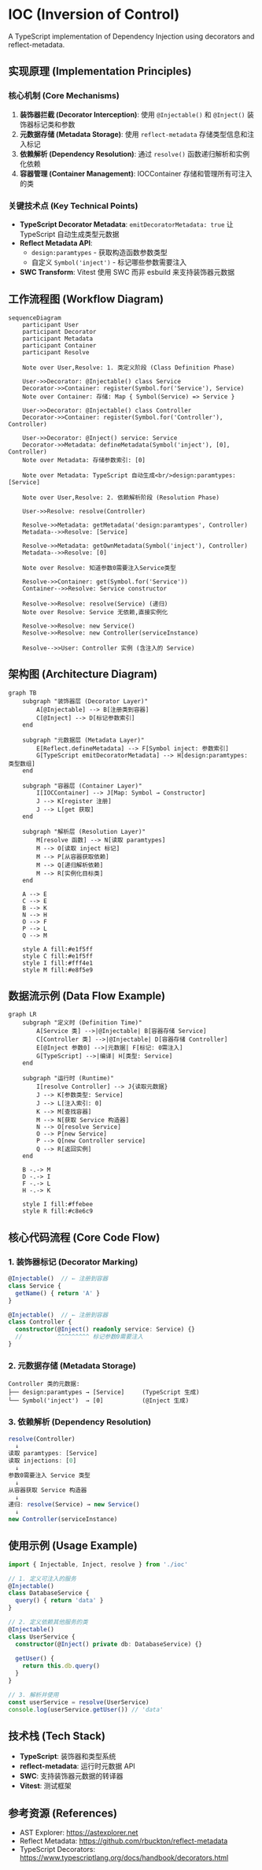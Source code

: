 # IOC (Inversion of Control)

A TypeScript implementation of Dependency Injection using decorators and reflect-metadata.

## 实现原理 (Implementation Principles)

### 核心机制 (Core Mechanisms)

1. **装饰器拦截 (Decorator Interception)**: 使用 `@Injectable()` 和 `@Inject()` 装饰器标记类和参数
2. **元数据存储 (Metadata Storage)**: 使用 `reflect-metadata` 存储类型信息和注入标记
3. **依赖解析 (Dependency Resolution)**: 通过 `resolve()` 函数递归解析和实例化依赖
4. **容器管理 (Container Management)**: IOCContainer 存储和管理所有可注入的类

### 关键技术点 (Key Technical Points)

- **TypeScript Decorator Metadata**: `emitDecoratorMetadata: true` 让 TypeScript 自动生成类型元数据
- **Reflect Metadata API**: 
  - `design:paramtypes` - 获取构造函数参数类型
  - 自定义 `Symbol('inject')` - 标记哪些参数需要注入
- **SWC Transform**: Vitest 使用 SWC 而非 esbuild 来支持装饰器元数据

## 工作流程图 (Workflow Diagram)

```mermaid
sequenceDiagram
    participant User
    participant Decorator
    participant Metadata
    participant Container
    participant Resolve

    Note over User,Resolve: 1. 类定义阶段 (Class Definition Phase)
    
    User->>Decorator: @Injectable() class Service
    Decorator->>Container: register(Symbol.for('Service'), Service)
    Note over Container: 存储: Map { Symbol(Service) => Service }

    User->>Decorator: @Injectable() class Controller
    Decorator->>Container: register(Symbol.for('Controller'), Controller)
    
    User->>Decorator: @Inject() service: Service
    Decorator->>Metadata: defineMetadata(Symbol('inject'), [0], Controller)
    Note over Metadata: 存储参数索引: [0]
    
    Note over Metadata: TypeScript 自动生成<br/>design:paramtypes: [Service]

    Note over User,Resolve: 2. 依赖解析阶段 (Resolution Phase)

    User->>Resolve: resolve(Controller)
    
    Resolve->>Metadata: getMetadata('design:paramtypes', Controller)
    Metadata-->>Resolve: [Service]
    
    Resolve->>Metadata: getOwnMetadata(Symbol('inject'), Controller)
    Metadata-->>Resolve: [0]
    
    Note over Resolve: 知道参数0需要注入Service类型
    
    Resolve->>Container: get(Symbol.for('Service'))
    Container-->>Resolve: Service constructor
    
    Resolve->>Resolve: resolve(Service) (递归)
    Note over Resolve: Service 无依赖,直接实例化
    
    Resolve->>Resolve: new Service()
    Resolve->>Resolve: new Controller(serviceInstance)
    
    Resolve-->>User: Controller 实例 (含注入的 Service)
```

## 架构图 (Architecture Diagram)

```mermaid
graph TB
    subgraph "装饰器层 (Decorator Layer)"
        A[@Injectable] --> B[注册类到容器]
        C[@Inject] --> D[标记参数索引]
    end
    
    subgraph "元数据层 (Metadata Layer)"
        E[Reflect.defineMetadata] --> F[Symbol inject: 参数索引]
        G[TypeScript emitDecoratorMetadata] --> H[design:paramtypes: 类型数组]
    end
    
    subgraph "容器层 (Container Layer)"
        I[IOCContainer] --> J[Map: Symbol → Constructor]
        J --> K[register 注册]
        J --> L[get 获取]
    end
    
    subgraph "解析层 (Resolution Layer)"
        M[resolve 函数] --> N[读取 paramtypes]
        M --> O[读取 inject 标记]
        M --> P[从容器获取依赖]
        M --> Q[递归解析依赖]
        M --> R[实例化目标类]
    end
    
    A --> E
    C --> E
    B --> K
    N --> H
    O --> F
    P --> L
    Q --> M
    
    style A fill:#e1f5ff
    style C fill:#e1f5ff
    style I fill:#fff4e1
    style M fill:#e8f5e9
```

## 数据流示例 (Data Flow Example)

```mermaid
graph LR
    subgraph "定义时 (Definition Time)"
        A[Service 类] -->|@Injectable| B[容器存储 Service]
        C[Controller 类] -->|@Injectable| D[容器存储 Controller]
        E[@Inject 参数0] -->|元数据| F[标记: 0需注入]
        G[TypeScript] -->|编译| H[类型: Service]
    end
    
    subgraph "运行时 (Runtime)"
        I[resolve Controller] --> J{读取元数据}
        J --> K[参数类型: Service]
        J --> L[注入索引: 0]
        K --> M[查找容器]
        M --> N[获取 Service 构造器]
        N --> O[resolve Service]
        O --> P[new Service]
        P --> Q[new Controller service]
        Q --> R[返回实例]
    end
    
    B -.-> M
    D -.-> I
    F -.-> L
    H -.-> K
    
    style I fill:#ffebee
    style R fill:#c8e6c9
```

## 核心代码流程 (Core Code Flow)

### 1. 装饰器标记 (Decorator Marking)

```typescript
@Injectable()  // ← 注册到容器
class Service {
  getName() { return 'A' }
}

@Injectable()  // ← 注册到容器
class Controller {
  constructor(@Inject() readonly service: Service) {}
  //          ^^^^^^^^^ 标记参数0需要注入
}
```

### 2. 元数据存储 (Metadata Storage)

```
Controller 类的元数据:
├── design:paramtypes → [Service]     (TypeScript 生成)
└── Symbol('inject')  → [0]           (@Inject 生成)
```

### 3. 依赖解析 (Dependency Resolution)

```typescript
resolve(Controller)
  ↓
读取 paramtypes: [Service]
读取 injections: [0]
  ↓
参数0需要注入 Service 类型
  ↓
从容器获取 Service 构造器
  ↓
递归: resolve(Service) → new Service()
  ↓
new Controller(serviceInstance)
```

## 使用示例 (Usage Example)

```typescript
import { Injectable, Inject, resolve } from './ioc'

// 1. 定义可注入的服务
@Injectable()
class DatabaseService {
  query() { return 'data' }
}

// 2. 定义依赖其他服务的类
@Injectable()
class UserService {
  constructor(@Inject() private db: DatabaseService) {}
  
  getUser() {
    return this.db.query()
  }
}

// 3. 解析并使用
const userService = resolve(UserService)
console.log(userService.getUser()) // 'data'
```

## 技术栈 (Tech Stack)

- **TypeScript**: 装饰器和类型系统
- **reflect-metadata**: 运行时元数据 API
- **SWC**: 支持装饰器元数据的转译器
- **Vitest**: 测试框架

## 参考资源 (References)

- AST Explorer: https://astexplorer.net
- Reflect Metadata: https://github.com/rbuckton/reflect-metadata
- TypeScript Decorators: https://www.typescriptlang.org/docs/handbook/decorators.html
